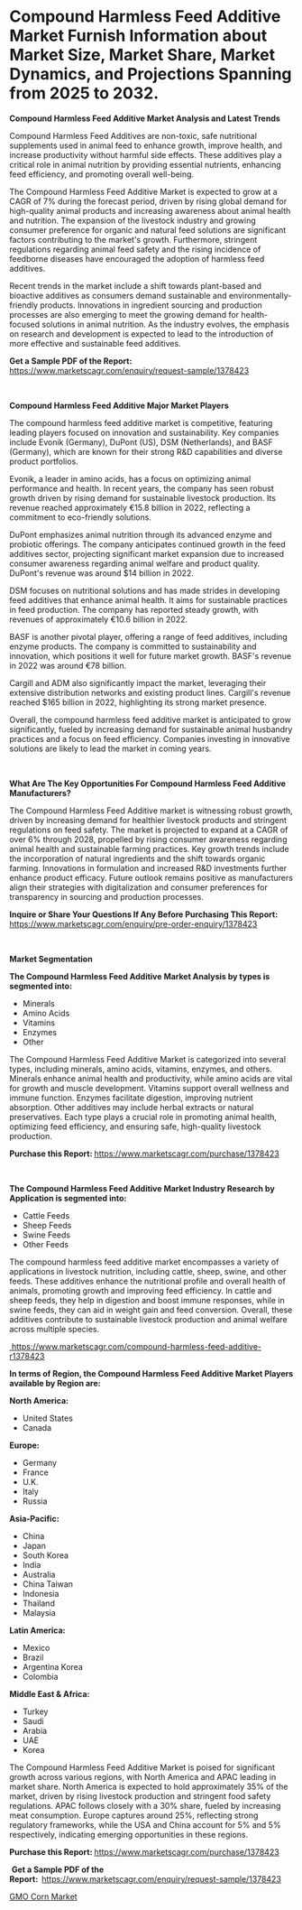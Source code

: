 <p><h1>Compound Harmless Feed Additive Market Furnish Information about Market Size, Market Share, Market Dynamics, and Projections Spanning from 2025 to 2032.</h1></p><p><strong>Compound Harmless Feed Additive Market Analysis and Latest Trends</strong></p>
<p><p>Compound Harmless Feed Additives are non-toxic, safe nutritional supplements used in animal feed to enhance growth, improve health, and increase productivity without harmful side effects. These additives play a critical role in animal nutrition by providing essential nutrients, enhancing feed efficiency, and promoting overall well-being.</p><p>The Compound Harmless Feed Additive Market is expected to grow at a CAGR of 7% during the forecast period, driven by rising global demand for high-quality animal products and increasing awareness about animal health and nutrition. The expansion of the livestock industry and growing consumer preference for organic and natural feed solutions are significant factors contributing to the market's growth. Furthermore, stringent regulations regarding animal feed safety and the rising incidence of feedborne diseases have encouraged the adoption of harmless feed additives.</p><p>Recent trends in the market include a shift towards plant-based and bioactive additives as consumers demand sustainable and environmentally-friendly products. Innovations in ingredient sourcing and production processes are also emerging to meet the growing demand for health-focused solutions in animal nutrition. As the industry evolves, the emphasis on research and development is expected to lead to the introduction of more effective and sustainable feed additives.</p></p>
<p><strong>Get a Sample PDF of the Report:&nbsp;</strong> <a href="https://www.marketscagr.com/enquiry/request-sample/1378423?utm_campaign=3228&utm_medium=2&utm_source=Github&utm_content=ia&utm_term=30032025&utm_id=compound-harmless-feed-additive">https://www.marketscagr.com/enquiry/request-sample/1378423</a></p>
<p>&nbsp;</p>
<p><strong>Compound Harmless Feed Additive Major Market Players</strong></p>
<p><p>The compound harmless feed additive market is competitive, featuring leading players focused on innovation and sustainability. Key companies include Evonik (Germany), DuPont (US), DSM (Netherlands), and BASF (Germany), which are known for their strong R&D capabilities and diverse product portfolios.</p><p>Evonik, a leader in amino acids, has a focus on optimizing animal performance and health. In recent years, the company has seen robust growth driven by rising demand for sustainable livestock production. Its revenue reached approximately €15.8 billion in 2022, reflecting a commitment to eco-friendly solutions.</p><p>DuPont emphasizes animal nutrition through its advanced enzyme and probiotic offerings. The company anticipates continued growth in the feed additives sector, projecting significant market expansion due to increased consumer awareness regarding animal welfare and product quality. DuPont's revenue was around $14 billion in 2022.</p><p>DSM focuses on nutritional solutions and has made strides in developing feed additives that enhance animal health. It aims for sustainable practices in feed production. The company has reported steady growth, with revenues of approximately €10.6 billion in 2022.</p><p>BASF is another pivotal player, offering a range of feed additives, including enzyme products. The company is committed to sustainability and innovation, which positions it well for future market growth. BASF's revenue in 2022 was around €78 billion.</p><p>Cargill and ADM also significantly impact the market, leveraging their extensive distribution networks and existing product lines. Cargill's revenue reached $165 billion in 2022, highlighting its strong market presence.</p><p>Overall, the compound harmless feed additive market is anticipated to grow significantly, fueled by increasing demand for sustainable animal husbandry practices and a focus on feed efficiency. Companies investing in innovative solutions are likely to lead the market in coming years.</p></p>
<p>&nbsp;</p>
<p><strong>What Are The Key Opportunities For Compound Harmless Feed Additive Manufacturers?</strong></p>
<p><p>The Compound Harmless Feed Additive market is witnessing robust growth, driven by increasing demand for healthier livestock products and stringent regulations on feed safety. The market is projected to expand at a CAGR of over 6% through 2028, propelled by rising consumer awareness regarding animal health and sustainable farming practices. Key growth trends include the incorporation of natural ingredients and the shift towards organic farming. Innovations in formulation and increased R&D investments further enhance product efficacy. Future outlook remains positive as manufacturers align their strategies with digitalization and consumer preferences for transparency in sourcing and production processes.</p></p>
<p><strong>Inquire or Share Your Questions If Any Before Purchasing This Report:</strong> <a href="https://www.marketscagr.com/enquiry/pre-order-enquiry/1378423?utm_campaign=3228&utm_medium=2&utm_source=Github&utm_content=ia&utm_term=30032025&utm_id=compound-harmless-feed-additive">https://www.marketscagr.com/enquiry/pre-order-enquiry/1378423</a></p>
<p>&nbsp;</p>
<p><strong>Market Segmentation</strong></p>
<p><strong>The Compound Harmless Feed Additive Market Analysis by types is segmented into:</strong></p>
<p><ul><li>Minerals</li><li>Amino Acids</li><li>Vitamins</li><li>Enzymes</li><li>Other</li></ul></p>
<p><p>The Compound Harmless Feed Additive Market is categorized into several types, including minerals, amino acids, vitamins, enzymes, and others. Minerals enhance animal health and productivity, while amino acids are vital for growth and muscle development. Vitamins support overall wellness and immune function. Enzymes facilitate digestion, improving nutrient absorption. Other additives may include herbal extracts or natural preservatives. Each type plays a crucial role in promoting animal health, optimizing feed efficiency, and ensuring safe, high-quality livestock production.</p></p>
<p><strong>Purchase this Report:&nbsp;</strong><a href="https://www.marketscagr.com/purchase/1378423?utm_campaign=3228&utm_medium=2&utm_source=Github&utm_content=ia&utm_term=30032025&utm_id=compound-harmless-feed-additive">https://www.marketscagr.com/purchase/1378423</a></p>
<p>&nbsp;</p>
<p><strong>The Compound Harmless Feed Additive Market Industry Research by Application is segmented into:</strong></p>
<p><ul><li>Cattle Feeds</li><li>Sheep Feeds</li><li>Swine Feeds</li><li>Other Feeds</li></ul></p>
<p><p>The compound harmless feed additive market encompasses a variety of applications in livestock nutrition, including cattle, sheep, swine, and other feeds. These additives enhance the nutritional profile and overall health of animals, promoting growth and improving feed efficiency. In cattle and sheep feeds, they help in digestion and boost immune responses, while in swine feeds, they can aid in weight gain and feed conversion. Overall, these additives contribute to sustainable livestock production and animal welfare across multiple species.</p></p>
<p><a href="https://www.marketscagr.com/compound-harmless-feed-additive-r1378423?utm_campaign=3228&utm_medium=2&utm_source=Github&utm_content=ia&utm_term=30032025&utm_id=compound-harmless-feed-additive">&nbsp;https://www.marketscagr.com/compound-harmless-feed-additive-r1378423</a></p>
<p><strong>In terms of Region, the Compound Harmless Feed Additive Market Players available by Region are:</strong></p>
<p>
    <p> <strong> North America: </strong>
        <ul>
            <li>United States</li>
            <li>Canada</li>
        </ul>
        </p> 
    <p> <strong> Europe: </strong>
        <ul>
            <li>Germany</li>
            <li>France</li>
            <li>U.K.</li>
            <li>Italy</li>
            <li>Russia</li>
        </ul>
        </p> 
    <p> <strong> Asia-Pacific: </strong>
        <ul>
            <li>China</li>
            <li>Japan</li>
            <li>South Korea</li>
            <li>India</li>
            <li>Australia</li>
            <li>China Taiwan</li>
            <li>Indonesia</li>
            <li>Thailand</li>
            <li>Malaysia</li>
        </ul>
        </p> 
    <p> <strong> Latin America: </strong>
        <ul>
            <li>Mexico</li>
            <li>Brazil</li>
            <li>Argentina Korea</li>
            <li>Colombia</li>
        </ul>
        </p> 
    <p> <strong> Middle East & Africa: </strong>
        <ul>
            <li>Turkey</li>
            <li>Saudi</li>
            <li>Arabia</li>
            <li>UAE</li>
            <li>Korea</li>
        </ul>
    </p>
    </p>
<p><p>The Compound Harmless Feed Additive Market is poised for significant growth across various regions, with North America and APAC leading in market share. North America is expected to hold approximately 35% of the market, driven by rising livestock production and stringent food safety regulations. APAC follows closely with a 30% share, fueled by increasing meat consumption. Europe captures around 25%, reflecting strong regulatory frameworks, while the USA and China account for 5% and 5% respectively, indicating emerging opportunities in these regions.</p></p>
<p><strong>Purchase this Report: </strong><a href="https://www.marketscagr.com/purchase/1378423?utm_campaign=3228&utm_medium=2&utm_source=Github&utm_content=ia&utm_term=30032025&utm_id=compound-harmless-feed-additive">https://www.marketscagr.com/purchase/1378423</a></p>
<p>&nbsp;<strong>Get a Sample PDF of the Report:&nbsp;&nbsp;</strong><a href="https://www.marketscagr.com/enquiry/request-sample/1378423?utm_campaign=3228&utm_medium=2&utm_source=Github&utm_content=ia&utm_term=30032025&utm_id=compound-harmless-feed-additive">https://www.marketscagr.com/enquiry/request-sample/1378423</a></p>
<p><strong></strong></p>
<p><p><a href="https://github.com/donkalucine10/Market-Research-Report-List-1/blob/main/gmo-corn-market.md?utm_campaign=3228&utm_medium=2&utm_source=Github&utm_content=ia&utm_term=30032025&utm_id=compound-harmless-feed-additive">GMO Corn Market</a></p></p>